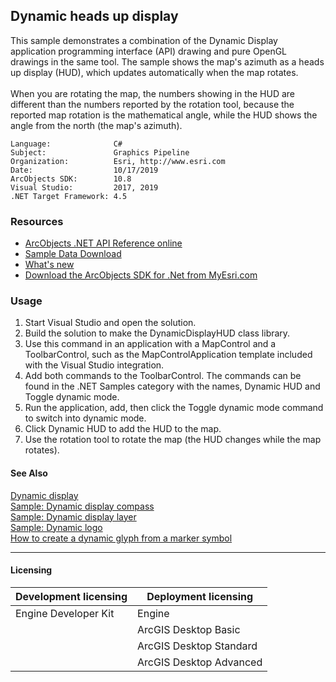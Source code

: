 ## Dynamic heads up display

  <div xmlns="http://www.w3.org/1999/xhtml" xmlns:my="http://schemas.microsoft.com/office/infopath/2003/myXSD/2006-02-10T23:25:53">This sample demonstrates a combination of the Dynamic Display application programming interface (API) drawing and pure OpenGL drawings in the same tool. The sample shows the map's azimuth as a heads up display (HUD), which updates automatically when the map rotates.</div>
  <div xmlns="http://www.w3.org/1999/xhtml" xmlns:my="http://schemas.microsoft.com/office/infopath/2003/myXSD/2006-02-10T23:25:53"> </div>
  <div xmlns="http://www.w3.org/1999/xhtml" xmlns:my="http://schemas.microsoft.com/office/infopath/2003/myXSD/2006-02-10T23:25:53">When you are rotating the map, the numbers showing in the HUD are different than the numbers reported by the rotation tool, because the reported map rotation is the mathematical angle, while the HUD shows the angle from the north (the map's azimuth). </div>  


<!-- TODO: Fill this section below with metadata about this sample-->
```
Language:              C#
Subject:               Graphics Pipeline
Organization:          Esri, http://www.esri.com
Date:                  10/17/2019
ArcObjects SDK:        10.8
Visual Studio:         2017, 2019
.NET Target Framework: 4.5
```

### Resources

* [ArcObjects .NET API Reference online](http://desktop.arcgis.com/en/arcobjects/latest/net/webframe.htm)  
* [Sample Data Download](../../releases)  
* [What's new](http://desktop.arcgis.com/en/arcobjects/latest/net/webframe.htm#91cabc68-2271-400a-8ff9-c7fb25108546.htm)  
* [Download the ArcObjects SDK for .Net from MyEsri.com](https://my.esri.com/)  

### Usage
1. Start Visual Studio and open the solution.  
1. Build the solution to make the DynamicDisplayHUD class library.  
1. Use this command in an application with a MapControl and a ToolbarControl, such as the MapControlApplication template included with the Visual Studio integration.  
1. Add both commands to the ToolbarControl. The commands can be found in the .NET Samples category with the names, Dynamic HUD and Toggle dynamic mode.  
1. Run the application, add, then click the Toggle dynamic mode command to switch into dynamic mode.   
1. Click Dynamic HUD to add the HUD to the map.  
1. Use the rotation tool to rotate the map (the HUD changes while the map rotates).  







#### See Also  
[Dynamic display](http://desktop.arcgis.com/search/?q=Dynamic%20display&p=0&language=en&product=arcobjects-sdk-dotnet&version=&n=15&collection=help)  
[Sample: Dynamic display compass](../../../Net/GraphicsPipeline/DynamicDisplayCompass)  
[Sample: Dynamic display layer](../../../Net/GraphicsPipeline/MyDynamicLayer)  
[Sample: Dynamic logo](../../../Net/GraphicsPipeline/DynamicLogo)  
[How to create a dynamic glyph from a marker symbol](http://desktop.arcgis.com/search/?q=How%20to%20create%20a%20dynamic%20glyph%20from%20a%20marker%20symbol&p=0&language=en&product=arcobjects-sdk-dotnet&version=&n=15&collection=help)  


---------------------------------

#### Licensing  
| Development licensing | Deployment licensing | 
| ------------- | ------------- | 
| Engine Developer Kit | Engine |  
|  | ArcGIS Desktop Basic |  
|  | ArcGIS Desktop Standard |  
|  | ArcGIS Desktop Advanced |  


